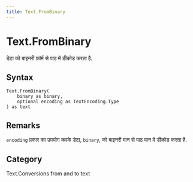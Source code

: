 ```yaml
---
title: Text.FromBinary
---
```


# Text.FromBinary


डेटा को बाइनरी फ़ॉर्म से पाठ में डीकोड करता है.


## Syntax

```powerquery
Text.FromBinary(
    binary as binary,
    optional encoding as TextEncoding.Type
) as text
```


## Remarks

<code>encoding</code> प्रकार का उपयोग करके डेटा, <code>binary</code>, को बाइनरी मान से पाठ मान में डीकोड करता है.



## Category
Text.Conversions from and to text
